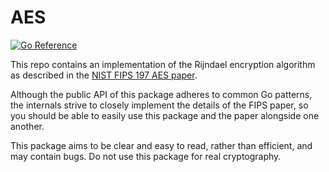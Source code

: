 # AES

[![Go Reference](https://pkg.go.dev/badge/github.com/intersesh/crypto.svg)](https://pkg.go.dev/github.com/intersesh/crypto)

This repo contains an implementation of the Rijndael encryption algorithm
as described in the [NIST FIPS 197 AES paper](https://nvlpubs.nist.gov/nistpubs/fips/nist.fips.197.pdf).

Although the public API of this package adheres to common Go patterns,
the internals strive to closely implement the details of the FIPS paper,
so you should be able to easily use this package and the paper alongside one another.

This package aims to be clear and easy to read, rather than efficient,
and may contain bugs. Do not use this package for real cryptography.